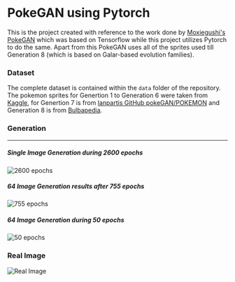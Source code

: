 # PokeGAN using Pytorch

This is the project created with reference to the work done by [Moxiegushi's PokeGAN](https://github.com/moxiegushi/pokeGAN) which was based on Tensorflow while this project utilizes Pytorch to do the same. Apart from this PokeGAN uses all of the sprites used till Generation 8 (which is based on Galar-based evolution families).

### Dataset
The complete dataset is contained within the `data` folder of the repository. The pokemon sprites for Genertion 1 to Generation 6 were taken from [Kaggle](https://www.kaggle.com/kvpratama/pokemon-images-dataset), for Genertion 7 is from [lanpartis GitHub pokeGAN/POKEMON](https://github.com/lanpartis/pokeGANs/tree/master/POKEMON) and Generation 8 is from [Bulbapedia](https://bulbapedia.bulbagarden.net/wiki/List_of_Pok%C3%A9mon_by_evolution_family#Galar-based_evolution_families).


### Generation
------

##### Single Image Generation during 2600 epochs
![2600 epochs](https://github.com/AnshMittal1811/PytorchProjectsPortfolio/blob/master/PokemonGAN/Source/pokegans_generation_after_2600_epochs.gif "2600 epochs")


##### 64 Image Generation results after 755 epochs
![755 epochs](https://github.com/AnshMittal1811/PytorchProjectsPortfolio/blob/master/PokemonGAN/Source/fake_images-0755.png "64 image Generation results after 755 epochs")


##### 64 Image Generation during 50 epochs
![50 epochs](https://github.com/AnshMittal1811/PytorchProjectsPortfolio/blob/master/PokemonGAN/Source/pokegans_training_50_epochs.gif "64 image Generation during 50 epochs")


### Real Image
![Real Image](https://github.com/AnshMittal1811/PytorchProjectsPortfolio/blob/master/PokemonGAN/Source/real_images.png "Real Image")
